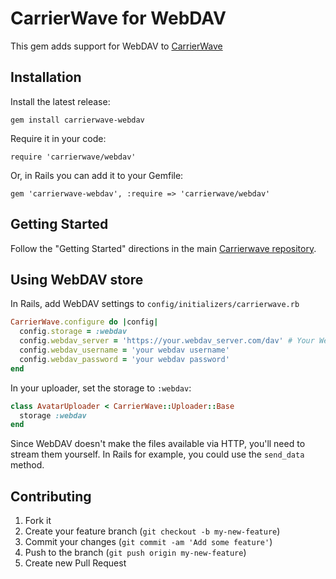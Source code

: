 # CarrierWave for WebDAV

This gem adds support for WebDAV to
[CarrierWave](https://github.com/jnicklas/carrierwave/)

## Installation

Install the latest release:

    gem install carrierwave-webdav

Require it in your code:

    require 'carrierwave/webdav'

Or, in Rails you can add it to your Gemfile:

    gem 'carrierwave-webdav', :require => 'carrierwave/webdav'

## Getting Started

Follow the "Getting Started" directions in the main
[Carrierwave repository](https://raw.github.com/jnicklas/carrierwave/).

## Using WebDAV store

In Rails, add WebDAV settings to `config/initializers/carrierwave.rb`

```ruby
CarrierWave.configure do |config|
  config.storage = :webdav
  config.webdav_server = 'https://your.webdav_server.com/dav' # Your WebDAV url.
  config.webdav_username = 'your webdav username'
  config.webdav_password = 'your webdav password'
end
```

In your uploader, set the storage to `:webdav`:

```ruby
class AvatarUploader < CarrierWave::Uploader::Base
  storage :webdav
end
```

Since WebDAV doesn't make the files available via HTTP, you'll need to stream
them yourself. In Rails for example, you could use the `send_data` method.

## Contributing

1. Fork it
2. Create your feature branch (`git checkout -b my-new-feature`)
3. Commit your changes (`git commit -am 'Add some feature'`)
4. Push to the branch (`git push origin my-new-feature`)
5. Create new Pull Request

